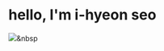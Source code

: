 # hello, I'm i-hyeon seo

<img src="https://img.shields.io/badge/Python-3766AB?style=flat-square&logo=Python&logoColor=white"/></a>&nbsp 
